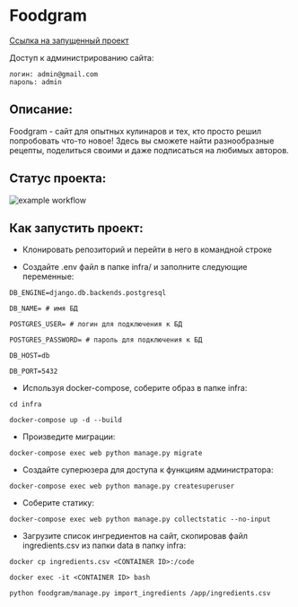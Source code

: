 # Foodgram

[Ссылка на запущенный проект](http://84.201.143.178)

Доступ к администрированию сайта:

```
логин: admin@gmail.com
пароль: admin
```

## Описание:

Foodgram - сайт для опытных кулинаров и тех, кто просто решил попробовать что-то новое! Здесь вы сможете найти разнообразные рецепты, поделиться своими и даже подписаться на любимых авторов.

## Статус проекта:

![example workflow](https://github.com/alkh0304/foodgram-project-react/actions/workflows/foodgram_workflow.yml/badge.svg)

## Как запустить проект:

- Клонировать репозиторий и перейти в него в командной строке

- Создайте .env файл в папке infra/ и заполните следующие переменные:

```
DB_ENGINE=django.db.backends.postgresql
```

```
DB_NAME= # имя БД
```

```
POSTGRES_USER= # логин для подключения к БД
```

```
POSTGRES_PASSWORD= # пароль для подключения к БД
```

```
DB_HOST=db
```

```
DB_PORT=5432
```

- Используя docker-compose, соберите образ в папке infra:

```
cd infra
```

```
docker-compose up -d --build
```

- Произведите миграции:

```
docker-compose exec web python manage.py migrate
```

- Создайте суперюзера для доступа к функциям администратора:

```
docker-compose exec web python manage.py createsuperuser
```

- Соберите статику:

```
docker-compose exec web python manage.py collectstatic --no-input
```

- Загрузите список ингредиентов на сайт, скопировав файл ingredients.csv из папки data в папку infra:

```
docker cp ingredients.csv <CONTAINER ID>:/code
```

```
docker exec -it <CONTAINER ID> bash
```

```
python foodgram/manage.py import_ingredients /app/ingredients.csv
```